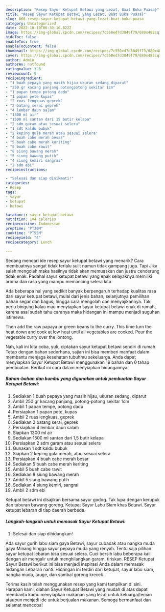 ```yaml
---
description: "Resep Sayur Ketupat Betawi yang Lezat, Buat Buka Puasa}"
title: "Resep Sayur Ketupat Betawi yang Lezat, Buat Buka Puasa}"
slug: 866-resep-sayur-ketupat-betawi-yang-lezat-buat-buka-puasa
category: Uncategorized
date: 2022-10-10T06:30:10.822Z
image: https://img-global.cpcdn.com/recipes/7c550ed7d3849f79/680x482cq70/sayur-ketupat-betawi-foto-resep-utama.jpg
hideToc: false
enableToc: true
enableTocContent: false
thumbnail: https://img-global.cpcdn.com/recipes/7c550ed7d3849f79/680x482cq70/sayur-ketupat-betawi-foto-resep-utama.jpg
cover: https://img-global.cpcdn.com/recipes/7c550ed7d3849f79/680x482cq70/sayur-ketupat-betawi-foto-resep-utama.jpg
author: Admin
authorAv: notfound
ratingvalue: 3.8
reviewcount: 9
recipeingredient:
- "1 buah pepaya yang masih hijau ukuran sedang diparut"
- "250 gr kacang panjang potongpotong sekitar 1cm"
- "1 papan tempe potong dadu"
- "1 papan pete kupas"
- "2 ruas lengkuas geprek"
- "2 batang serai geprek"
- "4 lembar daun salam"
- "1300 ml air"
- "1500 ml santan dari 15 butir kelapa"
- "2 sdm garam atau sesuai selera"
- "1 sdt kaldu bubuk"
- "2 keping gula merah atau sesuai selera"
- "4 buah cabe merah besar"
- "5 buah cabe merah keriting"
- "5 buah cabe rawit"
- "8 siung bawang merah"
- "5 siung bawang putih"
- "4 siung kemiri sangrai"
- "2 sdm ebi"
recipeinstructions:

- "Selesai dan siap dinikmati!"
categories:
- Resep
tags:
- sayur
- ketupat
- betawi

katakunci: sayur ketupat betawi 
nutrition: 104 calories
recipecuisine: Indonesian
preptime: "PT30M"
cooktime: "PT55M"
recipeyield: "4"
recipecategory: Lunch

---
```



Sedang mencari ide resep sayur ketupat betawi yang menarik? Cara membuatnya sangat tidak terlalu sulit namun tidak gampang juga. Tapi Jika salah mengolah maka hasilnya tidak akan memuaskan dan justru cenderung tidak enak. Padahal sayur ketupat betawi yang enak selayaknya memiliki aroma dan rasa yang mampu memancing selera kita.


Ada beberapa hal yang sedikit banyak berpengaruh terhadap kualitas rasa dari sayur ketupat betawi, mulai dari jenis bahan, selanjutnya pemilihan bahan segar dan bagus, hingga cara mengolah dan menyajikannya. Tak perlu bingung kalau mau menyiapkan sayur ketupat betawi enak di rumah, karena asal sudah tahu caranya maka hidangan ini mampu menjadi suguhan istimewa.

Then add the raw papaya or green beans to the curry. This time turn the heat down and cook at low heat until all vegetables are cooked. Pour the vegetable curry over the lontong.


Nah, kali ini kita coba, yuk, ciptakan sayur ketupat betawi sendiri di rumah. Tetap dengan bahan sederhana, sajian ini bisa memberi manfaat dalam membantu menjaga kesehatan tubuhmu sekeluarga. Anda dapat menyiapkan Sayur Ketupat Betawi menggunakan 19 bahan dan 0 tahap pembuatan. Berikut ini cara dalam menyiapkan hidangannya.

<!--inarticleads1-->

##### Bahan-bahan dan bumbu yang digunakan untuk pembuatan Sayur Ketupat Betawi:

1. Sediakan 1 buah pepaya yang masih hijau, ukuran sedang, diparut
1. Ambil 250 gr kacang panjang, potong-potong sekitar 1cm
1. Ambil 1 papan tempe, potong dadu
1. Persiapkan 1 papan pete, kupas
1. Ambil 2 ruas lengkuas, geprek
1. Sediakan 2 batang serai, geprek
1. Persiapkan 4 lembar daun salam
1. Siapkan 1300 ml air
1. Sediakan 1500 ml santan dari 1,5 butir kelapa
1. Persiapkan 2 sdm garam atau sesuai selera
1. Gunakan 1 sdt kaldu bubuk
1. Siapkan 2 keping gula merah, atau sesuai selera
1. Persiapkan 4 buah cabe merah besar
1. Sediakan 5 buah cabe merah keriting
1. Ambil 5 buah cabe rawit
1. Sediakan 8 siung bawang merah
1. Ambil 5 siung bawang putih
1. Sediakan 4 siung kemiri, sangrai
1. Ambil 2 sdm ebi


Ketupat betawi ini disajikan bersama sayur godog. Tak lupa dengan kerupuk dan taburan bawang goreng. Ketupat Sayur Labu Siam khas Betawi. Sayur ketupat lebaran di tiap daerah berbeda. 

<!--inarticleads2-->

##### Langkah-langkah untuk memasak Sayur Ketupat Betawi:


1. Selesai dan siap dihidangkan!

Ada sayur gurih labu siam gaya Betawi, sayur cubadak atau nangka muda gaya Minang hingga sayur pepaya muda yang renyah. Tentu saja pilihan sayur ketupat lebaran bisa sesuai selera. Cuci bersih labu beberapa kali dengan air mengalir untuk menghilangkan garam, tiriskan. RESEP Ketupat Sayur Betawi berikut ini bisa menjadi inspirasi Anda dalam memasak hidangan Lebaran nanti. Hidangan ini terdiri dari ketupat, sayur labu siam, nangka muda, tauge, dan sambal goreng krecek. 

Terima kasih telah menggunakan resep yang kami tampilkan di sini. Harapan kami, olahan Sayur Ketupat Betawi yang mudah di atas dapat membantu kamu menyiapkan makanan yang lezat untuk keluarga/teman ataupun menjadi ide untuk berjualan makanan. Semoga bermanfaat dan selamat mencoba!
